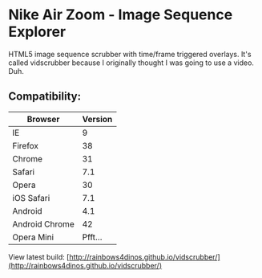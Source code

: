 # Nike Air Zoom - Image Sequence Explorer
HTML5 image sequence scrubber with time/frame triggered overlays. It's called vidscrubber because I originally thought I was going to use a video. Duh.

## Compatibility:

| Browser       | Version |
|---------------|-----------|
| IE            | 9         |
| Firefox       | 38        |
| Chrome        | 31        |
| Safari        | 7.1       |
| Opera         | 30        |
| iOS Safari    | 7.1       |
| Android       | 4.1       |
| Android Chrome| 42        |
| Opera Mini    | Pfft…     |

View latest build:
[http://rainbows4dinos.github.io/vidscrubber/](http://rainbows4dinos.github.io/vidscrubber/)

